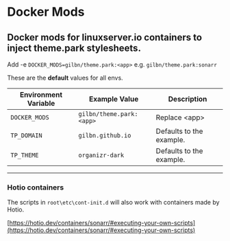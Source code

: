 # Docker Mods

## Docker mods for linuxserver.io containers to inject theme.park stylesheets.

Add -e `DOCKER_MODS=gilbn/theme.park:<app>` e.g. `gilbn/theme.park:sonarr`

These are the **default** values for all envs. 

| Environment Variable | Example Value | Description |
| -------------------- | ------------- | ----------- |
| `DOCKER_MODS` | `gilbn/theme.park:<app>` | Replace \<app> |
| `TP_DOMAIN` | `gilbn.github.io` | Defaults to the example. |
| `TP_THEME` | `organizr-dark` | Defaults to the example. |

***

### Hotio containers

The scripts in `root\etc\cont-init.d` will also work with containers made by Hotio.

[https://hotio.dev/containers/sonarr/#executing-your-own-scripts](https://hotio.dev/containers/sonarr/#executing-your-own-scripts)